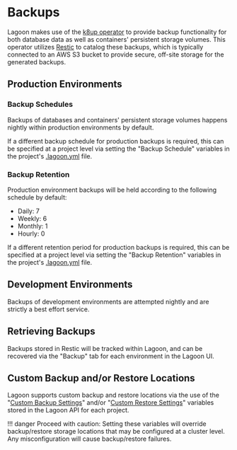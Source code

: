 # Backups

Lagoon makes use of the [k8up operator](https://github.com/vshn/k8up) to provide backup functionality for both database data as well as containers' persistent storage volumes. This operator utilizes [Restic](https://github.com/restic/restic) to catalog these backups, which is typically connected to an AWS S3 bucket to provide secure, off-site storage for the generated backups.

## Production Environments

### Backup Schedules

Backups of databases and containers' persistent storage volumes happens nightly within production environments by default.

If a different backup schedule for production backups is required, this can be specified at a project level via setting the "Backup Schedule" variables in the project's [.lagoon.yml](../concepts-basics/lagoon-yml.md#backup-schedule) file.

### Backup Retention

Production environment backups will be held according to the following schedule by default:

* Daily: 7
* Weekly: 6
* Monthly: 1
* Hourly: 0

If a different retention period for production backups is required, this can be specified at a project level via setting the "Backup Retention" variables in the project's [.lagoon.yml](../concepts-basics/lagoon-yml.md#backup-retention) file.

## Development Environments

Backups of development environments are attempted nightly and are strictly a best effort service.

## Retrieving Backups

Backups stored in Restic will be tracked within Lagoon, and can be recovered via the "Backup" tab for each environment in the Lagoon UI.

## Custom Backup and/or Restore Locations

Lagoon supports custom backup and restore locations via the use of the "[Custom Backup Settings](../concepts-advanced/environment-variables.md#custom-backup-settings)" and/or "[Custom Restore Settings](../concepts-advanced/environment-variables.md#custom-restore-settings)" variables stored in the Lagoon API for each project.

!!! danger
    Proceed with caution: Setting these variables will override backup/restore storage locations that may be configured at a cluster level. Any misconfiguration will cause backup/restore failures.
